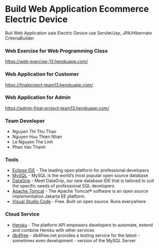 # Build Web Application Ecommerce Electric Device
Buil Web Application sale Electric Device use Servlet/Jsp, JPA/Hibernate CriteriaBuilder

### Web Exercise for Web Programming Class
https://web-exercise-13.herokuapp.com/

### Web Application for Customer
https://finalproject-team13.herokuapp.com/

### Web Application for Admin
https://admin-final-project-team13.herokuapp.com/

### Team Developer

* Nguyen Thi Thu Thao
* Nguyen Huu Thien Nhan
* Le Nguyen The Linh
* Phan Van Thanh

### Tools

* [Eclipse IDE](https://www.eclipse.org/) - The leading open platform for professional developers
* [MySQL](https://www.mysql.com/) - MySQL is the world’s most popular open source database
* [DataGrip](https://www.jetbrains.com/datagrip/?msclkid=33c7290facc713ada1b34a966b3d0ee8&utm_source=bing&utm_medium=cpc&utm_campaign=APAC_en_ASIA_DataGrip_Branded&utm_term=datagrip&utm_content=datagrip) - Meet DataGrip, our new database IDE that is tailored to suit the specific needs of professional SQL developers
* [Apache Tomcat](https://tomcat.apache.org/) - The Apache Tomcat® software is an open source implementation Jakarta EE platform.
* [Visual Studio Code](https://code.visualstudio.com/) - Free. Built on open source. Runs everywhere

### Cloud Service
* [Heroku](https://www.heroku.com/) - The platform API empowers developers to automate, extend and combine Heroku with other services
* [db4free](https://www.db4free.net/) - db4free.net provides a testing service for the latest - sometimes even development - version of the MySQL Server